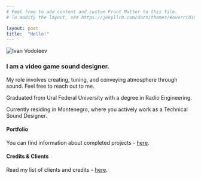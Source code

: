 ```yaml
---
# Feel free to add content and custom Front Matter to this file.
# To modify the layout, see https://jekyllrb.com/docs/themes/#overriding-theme-defaults

layout: post
title:  "Hello!"
---
```


![Ivan Vodoleev](/assets/images/1J93WxvoW41.png) 

### I am a video game sound designer. 

My role involves creating, tuning, and conveying atmosphere through sound. Feel free to reach out to me.

Graduated from Ural Federal University with a degree in Radio Engineering.

Currently residing in Montenegro, where you actively work as a Technical Sound Designer.

#### Portfolio

You can find information about completed projects - [here](https://ivanvodoleev.github.io/portfolio/).

#### Credits & Clients

Read my list of clients and credits – [here](https://ivanvodoleev.github.io/credits/). 
